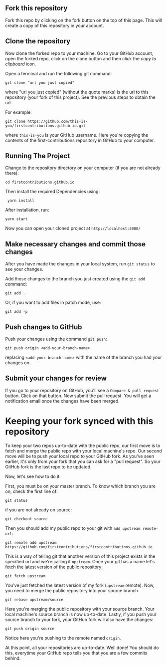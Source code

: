 ## Fork this repository

Fork this repo by clicking on the fork button on the top of this page.
This will create a copy of this repository in your account.

## Clone the repository
Now clone the forked repo to your machine. Go to your GitHub account, open the forked repo, click on the clone button and then click the *copy to clipboard* icon.

Open a terminal and run the following git command:

```
git clone "url you just copied"
```
where "url you just copied" (without the quote marks) is the url to this repository (your fork of this project). See the previous steps to obtain the url.


For example:
```
git clone https://github.com/this-is-you/firstcontributions.github.io.git
```
where `this-is-you` is your GitHub username.
Here you're copying the contents of the first-contributions repository in GitHub to your computer.

## Running The Project
Change to the repository directory on your computer (if you are not already there):
```
cd firstcontributions.github.io
```

Then install the required Dependencies using:
```
 yarn install
```

After installation, run:
```
yarn start
```
Now you can open your cloned project at ` http://localhost:3000/
`
## Make necessary changes and commit those changes
After you have made the changes in your local system, run `git status` to see your changes.

Add those changes to the branch you just created using the `git add` command:
```
git add .
```
Or, if you want to add files in patch mode, use:
```
git add -p
```

## Push changes to GitHub
Push your changes using the command `git push`:
```
git push origin <add-your-branch-name>
```
replacing `<add-your-branch-name>` with the name of the branch you had your changes on.

## Submit your changes for review

If you go to your repository on GitHub, you'll see a  `Compare & pull request` button.  Click on that button.
Now submit the pull request.
You will get a notification email once the changes have been merged.

# Keeping your fork synced with this repository
To keep your two repos up-to-date with the public repo, our first move is to fetch and merge the public repo with your local machine's repo.
Our second move will be to push your local repo to your GitHub fork. As you've seen earlier, it's only from your fork that you can ask for a "pull request". So your GitHub fork is the last repo to be updated.

Now, let's see how to do it:

First, you must be on your master branch. To know which branch you are on, check the first line of:
```
git status
```
if you are not already on source:
```
git checkout source
```

Then you should add my public repo to your git with `add upstream remote-url`:
```
git remote add upstream https://github.com/firstcontributions/firstcontributions.github.io
```
This is a way of telling git that another version of this project exists in the specified url and we're calling it `upstream`. Once your git has a name let's fetch the latest version of the public repository:
```
git fetch upstream
```

You've just fetched the latest version of my fork (`upstream` remote). Now, you need to merge the public repository into your source branch.
```
git rebase upstream/source
```
Here you're merging the public repository with your source branch. Your local machine's source branch is now up-to-date. Lastly, if you push your source branch to your fork, your GitHub fork will also have the changes:
```
git push origin source
```
Notice here you're pushing to the remote named `origin`.

At this point, all your repositories are up-to-date. Well done! You should do this, everytime your GitHub repo tells you that you are a few commits behind.

